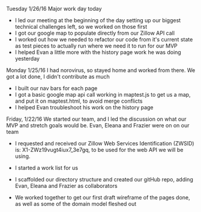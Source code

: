 Tuesday 1/26/16
  Major work day today
  * I led our meeting at the beginning of the day setting up our biggest technical challenges left, so we worked on those first
  * I got our google map to populate directly from our Zillow API call
  * I worked out how we needed to refactor our code from it's current state as test pieces to actually run where we need it to run for our MVP
  * I helped Evan a little more with the history page work he was doing yesterday

Monday 1/25/16
  I had norovirus, so stayed home and worked from there. We got a lot done, I didn't contribute as much
  * I built our nav bars for each page
  * I got a basic google map api call working in maptest.js to get us a map, and put it on maptest.html, to avoid merge conflicts
  * I helped Evan troubleshoot his work on the history page


Friday, 1/22/16
  We started our team, and I led the discussion on what our MVP and stretch goals would be. Evan, Eleana and Frazier were on on our team

  * I requested and received our Zillow Web Services Identification (ZWSID) is: X1-ZWz19vugt4iux7_3e7gq, to be used for the web API we will be using.

  * I started a work list for us

  * I scaffolded our directory structure and created our gitHub repo, adding Evan, Eleana and Frazier as collaborators

  * We worked together to get our first draft wireframe of the pages done, as well as some of the domain model fleshed out

